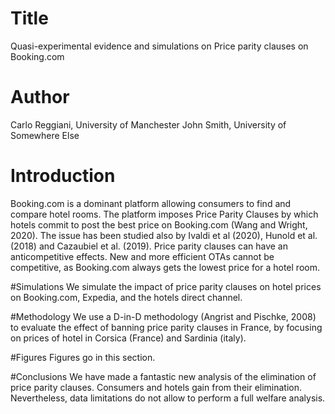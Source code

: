 # Title 

Quasi-experimental evidence and simulations on Price parity clauses on Booking.com

# Author
Carlo Reggiani, University of Manchester
John Smith, University of Somewhere Else

# Introduction
Booking.com is a dominant platform allowing consumers to find and compare hotel rooms.
The platform imposes Price Parity Clauses by which hotels commit to post the best price
on Booking.com (Wang and Wright, 2020). 
The issue has been studied also by Ivaldi et al (2020), Hunold et al. (2018) and Cazaubiel et al. (2019). 
Price parity clauses can have an anticompetitive effects. 
New and more efficient OTAs cannot be competitive, 
as Booking.com always gets the lowest price for a hotel room.

#Simulations
We simulate the impact of price parity clauses on hotel prices on
Booking.com, Expedia, and the hotels direct channel.

#Methodology
We use a D-in-D methodology (Angrist and Pischke, 2008) to evaluate the effect of 
banning price parity clauses in France, by focusing on prices of hotel in 
Corsica (France) and Sardinia (italy).

#Figures 
Figures go in this section.

#Conclusions
We have made a fantastic new analysis of the elimination of price parity clauses.
Consumers and hotels gain from their elimination.
Nevertheless, data limitations do not allow to perform a full welfare analysis.